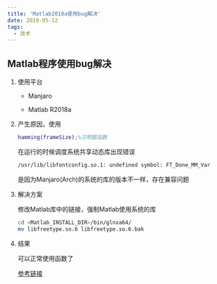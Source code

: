 ```yaml
---
title: 'Matlab2018a使用bug解决'
date: 2019-05-12
tags: 
  - 技术
---
```


## Matlab程序使用bug解决

1. 使用平台

   - Manjaro
   
   - Matlab R2018a
   
2. 产生原因，使用

   ```Matlab
   hamming(frameSize);%汉明窗函数
   ```

	在运行的时候调度系统共享动态库出现错误

	```bash
	/usr/lib/libfontconfig.so.1: undefined symbol: FT_Done_MM_Var
	```

	是因为Manjaro(Arch)的系统的库的版本不一样，存在兼容问题
   
3. 解决方案

	修改Matlab库中的链接，强制Matlab使用系统的库

	```bash
	cd <Matlab_INSTALL_DIR>/bin/glnxa64/
	mv libfreetype.so.6 libfreetype.so.6.bak
	```

4. 结果
   
	可以正常使用函数了	

	[参考链接](https://wiki.archlinux.org/index.php/Mathematica_(%E7%AE%80%E4%BD%93%E4%B8%AD%E6%96%87)#Symbol_lookup_error:_/usr/lib/libfontconfig.so.1:_undefined_symbol:_FT_Done_MM_Var)

